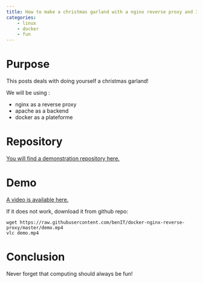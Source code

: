 ```yaml
---
title: How to make a christmas garland with a nginx reverse proxy and 3 apache backends under docker?
categories:
    - linux
    - docker
    - fun
---
```

# Purpose

This posts deals with doing yourself a christmas garland!

We will be using :
 
* nginx as a reverse proxy
* apache as a backend
* docker as a plateforme  

# Repository

[You will find a demonstration repository here.](https://github.com/benIT/docker-nginx-reverse-proxy)

# Demo

[A video is available here.](/video/docker-christmas-garland-demo.mp4)

If it does not work, download it from github repo:

    wget https://raw.githubusercontent.com/benIT/docker-nginx-reverse-proxy/master/demo.mp4
    vlc demo.mp4

# Conclusion

Never forget that computing should always be fun!    